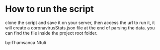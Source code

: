# **How to run the script**

clone the script and save it on your server, then access the url to run it,
it will create a coronavirusStats.json file at the end of parsing the data.
you can find the file inside the project root folder.

by:Thamsanca Ntuli